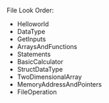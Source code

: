 File Look Order:
- Helloworld
- DataType
- GetInputs
- ArraysAndFunctions
- Statements
- BasicCalculator
- StructDataType
- TwoDimensionalArray
- MemoryAddressAndPointers
- FileOperation
